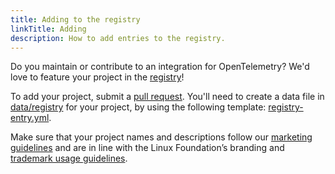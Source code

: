 ```yaml
---
title: Adding to the registry
linkTitle: Adding
description: How to add entries to the registry.
---
```


Do you maintain or contribute to an integration for OpenTelemetry? We'd love to
feature your project in the [registry](../)!

To add your project, submit a [pull request][]. You'll need to create a data
file in [data/registry][] for your project, by using the following template:
[registry-entry.yml][].

Make sure that your project names and descriptions follow our [marketing
guidelines][] and are in line with the Linux Foundation’s branding and
[trademark usage guidelines][].

[data/registry]: https://github.com/open-telemetry/opentelemetry.io/tree/main/data/registry
[pull request]: https://docs.github.com/en/pull-requests/collaborating-with-pull-requests/proposing-changes-to-your-work-with-pull-requests/creating-a-pull-request
[registry-entry.yml]: https://github.com/open-telemetry/opentelemetry.io/tree/main/templates/registry-entry.yml
[marketing guidelines]: /community/marketing-guidelines/
[trademark usage guidelines]: https://www.linuxfoundation.org/legal/trademark-usage
